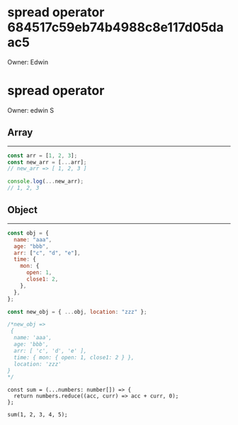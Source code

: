 # spread operator 684517c59eb74b4988c8e117d05daac5

Owner: Edwin

# spread operator

Owner: edwin S

## Array

---

```jsx
const arr = [1, 2, 3];
const new_arr = [...arr];
// new_arr => [ 1, 2, 3 ]

console.log(...new_arr);
// 1, 2, 3
```

## Object

---

```jsx
const obj = {
  name: "aaa",
  age: "bbb",
  arr: ["c", "d", "e"],
  time: {
    mon: {
      open: 1,
      close1: 2,
    },
  },
};

const new_obj = { ...obj, location: "zzz" };

/*new_obj =>
 {
  name: 'aaa',
  age: 'bbb',
  arr: [ 'c', 'd', 'e' ],
  time: { mon: { open: 1, close1: 2 } },
  location: 'zzz'
}
*/

```

```tsx
const sum = (...numbers: number[]) => {
  return numbers.reduce((acc, curr) => acc + curr, 0);
};

sum(1, 2, 3, 4, 5);
```